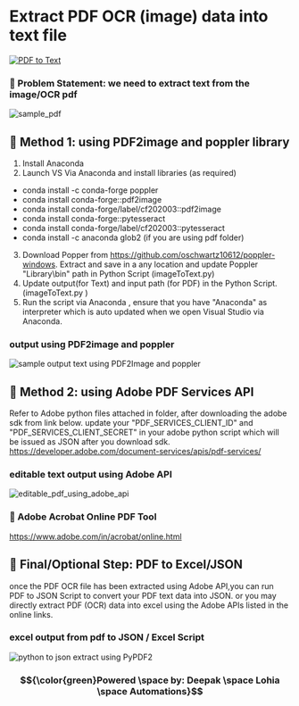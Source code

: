 # Extract PDF OCR (image) data into text file #

[![PDF to Text](https://github.com/user-attachments/assets/e2f628b5-3557-480c-a759-024d2b44d216)](https://youtu.be/Y8FQrQJYhrk)


### &#x1F34E; Problem Statement: we need to extract text from the image/OCR pdf  ###
![sample_pdf](https://github.com/user-attachments/assets/8297b2a8-5ff2-4a6e-a8b2-760746936408)

## &#x1F34F; Method 1: using PDF2image and poppler library ##
1. Install Anaconda
2. Launch VS Via Anaconda and install libraries (as required)
- conda install -c conda-forge poppler
- conda install conda-forge::pdf2image
- conda install conda-forge/label/cf202003::pdf2image
- conda install conda-forge::pytesseract
- conda install conda-forge/label/cf202003::pytesseract
- conda install -c anaconda glob2 (if you are using pdf folder)

3. Download Popper from https://github.com/oschwartz10612/poppler-windows. Extract and save in a any location and update Poppler "Library\bin" path in Python Script (imageToText.py)
4. Update output(for Text) and input path (for PDF) in the Python Script.(imageToText.py )
5. Run the script via Anaconda , ensure that you have "Anaconda" as interpreter which is auto updated when we open Visual Studio via Anaconda.

### output using PDF2image and poppler ###
![sample output text using PDF2Image and poppler](https://github.com/user-attachments/assets/faf7c192-96b7-4caf-8cd3-da847ce306b0)

## &#x1F34F;  Method 2: using Adobe PDF Services API ##
Refer to Adobe python files attached in folder,  after downloading the adobe sdk from link below.
update your "PDF_SERVICES_CLIENT_ID" and "PDF_SERVICES_CLIENT_SECRET" in your adobe python script which will be issued as JSON after you download sdk.
https://developer.adobe.com/document-services/apis/pdf-services/
### editable text output using Adobe API ###
![editable_pdf_using_adobe_api](https://github.com/user-attachments/assets/65a41525-20d1-4a9e-8704-1272795f33a6)


### &#x1F4D9; Adobe Acrobat Online PDF Tool ###
https://www.adobe.com/in/acrobat/online.html

## &#x1F34F; Final/Optional Step: PDF to Excel/JSON ##
once the PDF OCR file has been extracted using Adobe API,you can run PDF to JSON Script to convert your PDF text data into JSON. or you may directly extract PDF (OCR) data into excel using the Adobe APIs listed in the online links.
### excel output from pdf to JSON / Excel Script ###
![python to json extract using PyPDF2](https://github.com/user-attachments/assets/fc6cd693-701a-40fe-9339-b3114e9f5d58)

### $${\color{green}Powered \space by: Deepak  \space Lohia \space Automations}$$ ###
